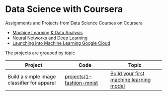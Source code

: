 # Data Science with Coursera
Assignments and Projects from Data Science Courses on Coursera

- [Machine Learning & Data Analysis](https://www.coursera.org/specializations/machine-learning-data-analysis)
- [Neural Networks and Deep Learning](https://www.coursera.org/specializations/deep-learning?)
- [Launching into Machine Learning Google Cloud](https://www.coursera.org/learn/launching-machine-learning?)

The projects are grouped by topic

| Project | Code | Topic |
| ----- | ------- | ----- |
| Build a simple image classifier for apparel | [projects/1-fashion-mnist](https://github.com/lukas/ml-class/tree/master/projects/1-fashion-mnist) | [Build your first machine learning model](https://www.youtube.com/watch?v=CbXj7091OWA) | 

